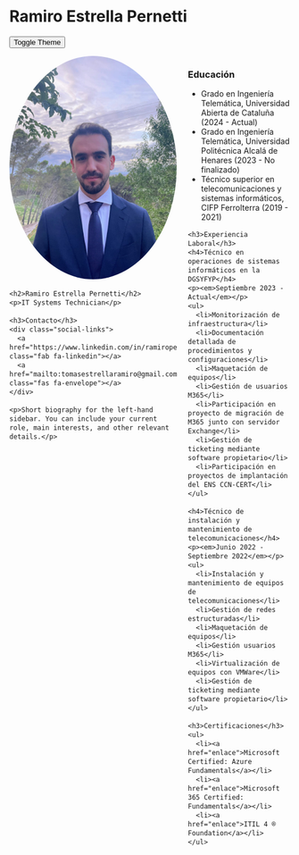 # Ramiro Estrella Pernetti

<link rel="stylesheet" href="https://cdnjs.cloudflare.com/ajax/libs/font-awesome/6.0.0-beta3/css/all.min.css">
<link rel="stylesheet" href="assets/css/styles.css">

<script>
  function setTheme(themeName) {
    localStorage.setItem('theme', themeName);
    document.documentElement.setAttribute('data-theme', themeName);
  }

  function toggleTheme() {
    if (localStorage.getItem('theme') === 'dark') {
      setTheme('light');
    } else {
      setTheme('dark');
    }
  }

  (function () {
    if (localStorage.getItem('theme') === 'dark') {
      setTheme('dark');
    } else {
      setTheme('light');
    }
  })();
</script>

<button onclick="toggleTheme()">Toggle Theme</button>

<div style="display: flex;">
  <!-- Barra lateral izquierda -->
  <div style="flex: 1; margin-right: 20px; max-width: 300px;">
    <img src="assets/me.jpeg" alt="Foto de Perfil" style="width: 100%; border-radius: 50%;">

    <h2>Ramiro Estrella Pernetti</h2>
    <p>IT Systems Technician</p>

    <h3>Contacto</h3>
    <div class="social-links">
      <a href="https://www.linkedin.com/in/ramiropernetti/" class="fab fa-linkedin"></a>
      <a href="mailto:tomasestrellaramiro@gmail.com" class="fas fa-envelope"></a>
    </div>

    <p>Short biography for the left-hand sidebar. You can include your current role, main interests, and other relevant details.</p>
  </div>

  <!-- Contenido principal -->
  <div style="flex: 2;">
    <h3>Educación</h3>
    <ul>
      <li>Grado en Ingeniería Telemática, Universidad Abierta de Cataluña (2024 - Actual)</li>
      <li>Grado en Ingeniería Telemática, Universidad Politécnica Alcalá de Henares (2023 - No finalizado)</li>
      <li>Técnico superior en telecomunicaciones y sistemas informáticos, CIFP Ferrolterra (2019 - 2021)</li>
    </ul>

    <h3>Experiencia Laboral</h3>
    <h4>Técnico en operaciones de sistemas informáticos en la DGSYFYP</h4>
    <p><em>Septiembre 2023 - Actual</em></p>
    <ul>
      <li>Monitorización de infraestructura</li>
      <li>Documentación detallada de procedimientos y configuraciones</li>
      <li>Maquetación de equipos</li>
      <li>Gestión de usuarios M365</li>
      <li>Participación en proyecto de migración de M365 junto con servidor Exchange</li>
      <li>Gestión de ticketing mediante software propietario</li>
      <li>Participación en proyectos de implantación del ENS CCN-CERT</li>
    </ul>

    <h4>Técnico de instalación y mantenimiento de telecomunicaciones</h4>
    <p><em>Junio 2022 - Septiembre 2022</em></p>
    <ul>
      <li>Instalación y mantenimiento de equipos de telecomunicaciones</li>
      <li>Gestión de redes estructuradas</li>
      <li>Maquetación de equipos</li>
      <li>Gestión usuarios M365</li>
      <li>Virtualización de equipos con VMWare</li>
      <li>Gestión de ticketing mediante software propietario</li>
    </ul>

    <h3>Certificaciones</h3>
    <ul>
      <li><a href="enlace">Microsoft Certified: Azure Fundamentals</a></li>
      <li><a href="enlace">Microsoft 365 Certified: Fundamentals</a></li>
      <li><a href="enlace">ITIL 4 ® Foundation</a></li>
    </ul>
  </div>
</div>



